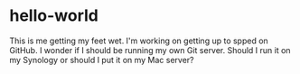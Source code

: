 # hello-world
This is me getting my feet wet.
I'm working on getting up to spped on GitHub. I wonder if I should be running my own Git server. Should I run it on my Synology or should I put it on my Mac server?
